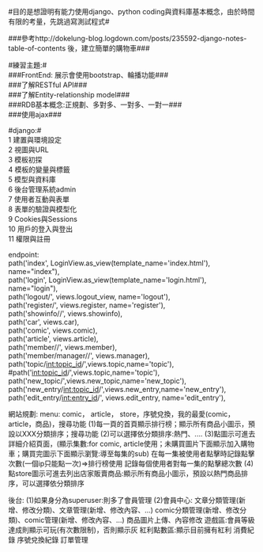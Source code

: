 #目的是想證明有能力使用django、python coding與資料庫基本概念，由於時間有限的考量，先跳過寫測試程式#  

###參考http://dokelung-blog.logdown.com/posts/235592-django-notes-table-of-contents 後，建立簡單的購物車###  

#練習主題:#  
###FrontEnd: 展示會使用bootstrap、輪播功能###  
###了解RESTful API###  
###了解Entity-relationship model###  
###RDB基本概念:正規劃、多對多、一對多、一對一###  
###使用ajax###  

#django:#  
1	建置與環境設定  
2	視圖與URL  
3	模板初探  
4	模板的變量與標籤  
5	模型與資料庫  
6	後台管理系統admin  
7	使用者互動與表單  
8	表單的驗證與模型化  
9	Cookies與Sessions  
10	用戶的登入與登出  
11	權限與註冊  

endpoint:  
path('index', LoginView.as_view(template_name='index.html'), name="index"),  
path('login', LoginView.as_view(template_name='login.html'), name="login"),  
path('logout/', views.logout_view, name='logout'),  
path('register/', views.register, name='register'),  
path('showinfo/<attr>/', views.showinfo),  
path('car', views.car),  
path('comic', views.comic),  
path('article', views.article),  
path('member/<attr>/', views.member),  
path('member/manager/<attr>/', views.manager),  
path('topic/<int:topic_id>/',views.topic,name='topic'), #path('<int:topic_id>/',views.topic,name='topic'),  
path('new_topic/',views.new_topic,name='new_topic'),  
path('new_entry/<int:topic_id>/',views.new_entry,name='new_entry'),  
path('edit_entry/<int:entry_id>/', views.edit_entry, name='edit_entry'),

網站規劃:
menu: comic， article， store，序號兌換，我的最愛(comic， article，商品)，搜尋功能 (1)每一頁的首頁顯示排行榜；顯示所有商品小圖示，預設以XXX分類排序；搜尋功能 (2)可以選擇依分類排序:熱門、.... (3)點圖示可進去詳細介紹頁面，(顯示集數:for comic, article使用；未購買圖片下面顯示加入購物車；購買完圖示下面顯示瀏覽:導至每集的sub) 在每一集被使用者點擊時記錄點擊次數(一個ip只能點一次)=>排行榜使用 記錄每個使用者對每一集的點擊總次數 (4)點store圖示可進去列出店家販賣商品:顯示所有商品小圖示，預設以熱門商品排序，可以選擇依分類排序

後台: (1)如果身分為superuser:則多了會員管理 (2)會員中心: 文章分類管理(新增、修改分類)、文章管理(新增、修改內容、...) comic分類管理(新增、修改分類)、comic管理(新增、修改內容、...) 商品圖片上傳、內容修改 遊戲區:會員等級達成則顯示可玩(有次數限制)，否則顯示灰 紅利點數區:顯示目前擁有紅利 消費紀錄 序號兌換紀錄 訂單管理
